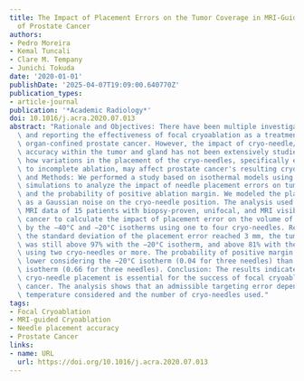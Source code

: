 ```yaml
---
title: The Impact of Placement Errors on the Tumor Coverage in MRI-Guided Focal Cryoablation
  of Prostate Cancer
authors:
- Pedro Moreira
- Kemal Tuncali
- Clare M. Tempany
- Junichi Tokuda
date: '2020-01-01'
publishDate: '2025-04-07T19:09:00.640770Z'
publication_types:
- article-journal
publication: '*Academic Radiology*'
doi: 10.1016/j.acra.2020.07.013
abstract: "Rationale and Objectives: There have been multiple investigations defining\
  \ and reporting the effectiveness of focal cryoablation as a treatment option for\
  \ organ-confined prostate cancer. However, the impact of cryo-needle/probe placement\
  \ accuracy within the tumor and gland has not been extensively studied. We analyzed\
  \ how variations in the placement of the cryo-needles, specifically errors leading\
  \ to incomplete ablation, may affect prostate cancer's resulting cryoablation. Materials\
  \ and Methods: We performed a study based on isothermal models using Monte Carlo\
  \ simulations to analyze the impact of needle placement errors on tumor coverage\
  \ and the probability of positive ablation margin. We modeled the placement error\
  \ as a Gaussian noise on the cryo-needle position. The analysis used retrospective\
  \ MRI data of 15 patients with biopsy-proven, unifocal, and MRI visible prostate\
  \ cancer to calculate the impact of placement error on the volume of the tumor encompassed\
  \ by the −40°C and −20°C isotherms using one to four cryo-needles. Results: When\
  \ the standard deviation of the placement error reached 3 mm, the tumor coverage\
  \ was still above 97% with the −20°C isotherm, and above 81% with the −40°C isotherm\
  \ using two cryo-needles or more. The probability of positive margin was significantly\
  \ lower considering the −20°C isotherm (0.04 for three needles) than using the −40°C\
  \ isotherm (0.66 for three needles). Conclusion: The results indicated that accurate\
  \ cryo-needle placement is essential for the success of focal cryoablation of prostate\
  \ cancer. The analysis shows that an admissible targeting error depends on the lethal\
  \ temperature considered and the number of cryo-needles used."
tags:
- Focal Cryoablation
- MRI-guided Cryoablation
- Needle placement accuracy
- Prostate Cancer
links:
- name: URL
  url: https://doi.org/10.1016/j.acra.2020.07.013
---
```

